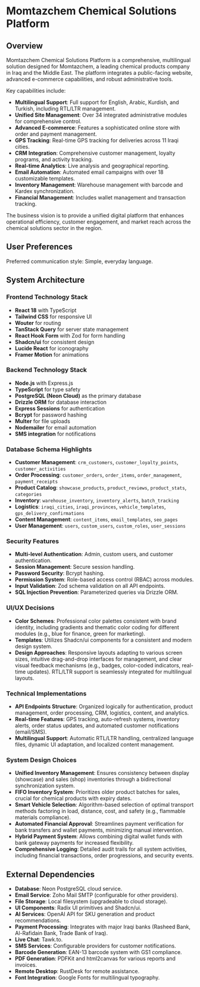 # Momtazchem Chemical Solutions Platform

## Overview

Momtazchem Chemical Solutions Platform is a comprehensive, multilingual solution designed for Momtazchem, a leading chemical products company in Iraq and the Middle East. The platform integrates a public-facing website, advanced e-commerce capabilities, and robust administrative tools.

Key capabilities include:
- **Multilingual Support**: Full support for English, Arabic, Kurdish, and Turkish, including RTL/LTR management.
- **Unified Site Management**: Over 34 integrated administrative modules for comprehensive control.
- **Advanced E-commerce**: Features a sophisticated online store with order and payment management.
- **GPS Tracking**: Real-time GPS tracking for deliveries across 11 Iraqi cities.
- **CRM Integration**: Comprehensive customer management, loyalty programs, and activity tracking.
- **Real-time Analytics**: Live analysis and geographical reporting.
- **Email Automation**: Automated email campaigns with over 18 customizable templates.
- **Inventory Management**: Warehouse management with barcode and Kardex synchronization.
- **Financial Management**: Includes wallet management and transaction tracking.

The business vision is to provide a unified digital platform that enhances operational efficiency, customer engagement, and market reach across the chemical solutions sector in the region.

## User Preferences

Preferred communication style: Simple, everyday language.

## System Architecture

### Frontend Technology Stack
- **React 18** with TypeScript
- **Tailwind CSS** for responsive UI
- **Wouter** for routing
- **TanStack Query** for server state management
- **React Hook Form** with Zod for form handling
- **Shadcn/ui** for consistent design
- **Lucide React** for iconography
- **Framer Motion** for animations

### Backend Technology Stack
- **Node.js** with Express.js
- **TypeScript** for type safety
- **PostgreSQL (Neon Cloud)** as the primary database
- **Drizzle ORM** for database interaction
- **Express Sessions** for authentication
- **Bcrypt** for password hashing
- **Multer** for file uploads
- **Nodemailer** for email automation
- **SMS integration** for notifications

### Database Schema Highlights
- **Customer Management**: `crm_customers`, `customer_loyalty_points`, `customer_activities`
- **Order Processing**: `customer_orders`, `order_items`, `order_management`, `payment_receipts`
- **Product Catalog**: `showcase_products`, `product_reviews`, `product_stats`, `categories`
- **Inventory**: `warehouse_inventory`, `inventory_alerts`, `batch_tracking`
- **Logistics**: `iraqi_cities`, `iraqi_provinces`, `vehicle_templates`, `gps_delivery_confirmations`
- **Content Management**: `content_items`, `email_templates`, `seo_pages`
- **User Management**: `users`, `custom_users`, `custom_roles`, `user_sessions`

### Security Features
- **Multi-level Authentication**: Admin, custom users, and customer authentication.
- **Session Management**: Secure session handling.
- **Password Security**: Bcrypt hashing.
- **Permission System**: Role-based access control (RBAC) across modules.
- **Input Validation**: Zod schema validation on all API endpoints.
- **SQL Injection Prevention**: Parameterized queries via Drizzle ORM.

### UI/UX Decisions
- **Color Schemes**: Professional color palettes consistent with brand identity, including gradients and thematic color coding for different modules (e.g., blue for finance, green for marketing).
- **Templates**: Utilizes Shadcn/ui components for a consistent and modern design system.
- **Design Approaches**: Responsive layouts adapting to various screen sizes, intuitive drag-and-drop interfaces for management, and clear visual feedback mechanisms (e.g., badges, color-coded indicators, real-time updates). RTL/LTR support is seamlessly integrated for multilingual layouts.

### Technical Implementations
- **API Endpoints Structure**: Organized logically for authentication, product management, order processing, CRM, logistics, content, and analytics.
- **Real-time Features**: GPS tracking, auto-refresh systems, inventory alerts, order status updates, and automated customer notifications (email/SMS).
- **Multilingual Support**: Automatic RTL/LTR handling, centralized language files, dynamic UI adaptation, and localized content management.

### System Design Choices
- **Unified Inventory Management**: Ensures consistency between display (showcase) and sales (shop) inventories through a bidirectional synchronization system.
- **FIFO Inventory System**: Prioritizes older product batches for sales, crucial for chemical products with expiry dates.
- **Smart Vehicle Selection**: Algorithm-based selection of optimal transport methods factoring in load, distance, cost, and safety (e.g., flammable materials compliance).
- **Automated Financial Approval**: Streamlines payment verification for bank transfers and wallet payments, minimizing manual intervention.
- **Hybrid Payment System**: Allows combining digital wallet funds with bank gateway payments for increased flexibility.
- **Comprehensive Logging**: Detailed audit trails for all system activities, including financial transactions, order progressions, and security events.

## External Dependencies

- **Database**: Neon PostgreSQL cloud service.
- **Email Service**: Zoho Mail SMTP (configurable for other providers).
- **File Storage**: Local filesystem (upgradeable to cloud storage).
- **UI Components**: Radix UI primitives and Shadcn/ui.
- **AI Services**: OpenAI API for SKU generation and product recommendations.
- **Payment Processing**: Integrates with major Iraqi banks (Rasheed Bank, Al-Rafidain Bank, Trade Bank of Iraq).
- **Live Chat**: Tawk.to.
- **SMS Services**: Configurable providers for customer notifications.
- **Barcode Generation**: EAN-13 barcode system with GS1 compliance.
- **PDF Generation**: PDFKit and html2canvas for various reports and invoices.
- **Remote Desktop**: RustDesk for remote assistance.
- **Font Integration**: Google Fonts for multilingual typography.